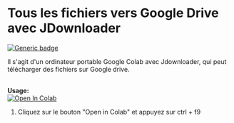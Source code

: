 # Tous les fichiers vers Google Drive avec JDownloader
[![Generic badge](https://img.shields.io/badge/Author-fpet007-green)](https://shields.io/)

Il s'agit d'un ordinateur portable Google Colab avec Jdownloader, qui peut télécharger des fichiers sur Google drive.



<br><b>Usage:</b>
<br>
<a href="https://colab.research.google.com/github/fpet007/JDownloader/blob/main/JDownloader.ipynb" target="_parent\"><img src="https://colab.research.google.com/assets/colab-badge.svg" alt="Open In Colab"/></a>
1. Cliquez sur le bouton "Open in Colab" et appuyez sur ctrl + f9 
<br>
